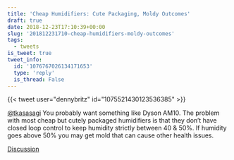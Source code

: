 ```yaml
---
title: 'Cheap Humidifiers: Cute Packaging, Moldy Outcomes'
draft: true
date: 2018-12-23T17:10:39+00:00
slug: '201812231710-cheap-humidifiers-moldy-outcomes'
tags:
  - tweets
is_tweet: true
tweet_info:
  id: '1076767026134171653'
  type: 'reply'
  is_thread: False
---
```




{{< tweet user="dennybritz" id="1075521430123536385" >}}

[@tkasasagi](https://x.com/tkasasagi) You probably want something like Dyson AM10. The problem with most cheap but cutely packaged humidifiers is that they don’t have closed loop control to keep humidity strictly between 40 &amp; 50%. If humidity goes above 50% you may get mold that can cause other health issues.

[Discussion](https://x.com/sytelus/status/1076767026134171653)
